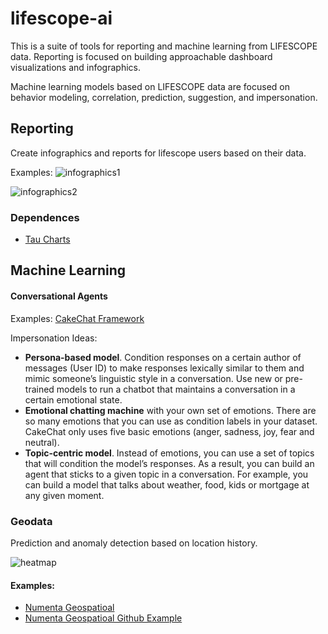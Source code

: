 # lifescope-ai

This is a suite of tools for reporting and machine learning from LIFESCOPE data. Reporting is focused on building approachable dashboard visualizations and infographics.

Machine learning models based on LIFESCOPE data are focused on behavior modeling, correlation, prediction, suggestion, and impersonation.

## Reporting

Create infographics and reports for lifescope users based on their data.

Examples:
![infographics1][infographics1]

![infographics2][infographics2]

### Dependences

- [Tau Charts](https://www.taucharts.com/)

## Machine Learning

#### Conversational Agents

Examples:
[CakeChat Framework](https://cakechat.replika.ai/) 

Impersonation Ideas:
- **Persona-based model**. Condition responses on a certain author of messages (User ID) to make responses lexically similar to them and mimic someone’s linguistic style in a conversation. Use new or pre-trained models to run a chatbot that maintains a conversation in a certain emotional state. 
- **Emotional chatting machine** with your own set of emotions. There are so many emotions that you can use as condition labels in your dataset. CakeChat only uses five basic emotions (anger, sadness, joy, fear and neutral). 
- **Topic-centric model**. Instead of emotions, you can use a set of topics that will condition the model’s responses. As a result, you can build an agent that sticks to a given topic in a conversation. For example, you can build a model that talks about weather, food, kids or mortgage at any given moment.

### Geodata

Prediction and anomaly detection based on location history.

![heatmap][heatmap]

#### Examples:
- [Numenta Geospatioal](https://numenta.com/assets/pdf/whitepapers/Geospatial%20Tracking%20White%20Paper.pdf)
- [Numenta Geospatioal Github Example](https://github.com/numenta/nupic.geospatial)

[heatmap]:https://lifescopelabs.github.io/assets/maps/heat-map.png
[infographics1]:https://lifescopelabs.github.io/assets/screenshots/infographics1.png
[infographics2]:https://lifescopelabs.github.io/assets/screenshots/infographics2.png
<!--stackedit_data:
eyJoaXN0b3J5IjpbMTkyNjYwNjE0M119
-->